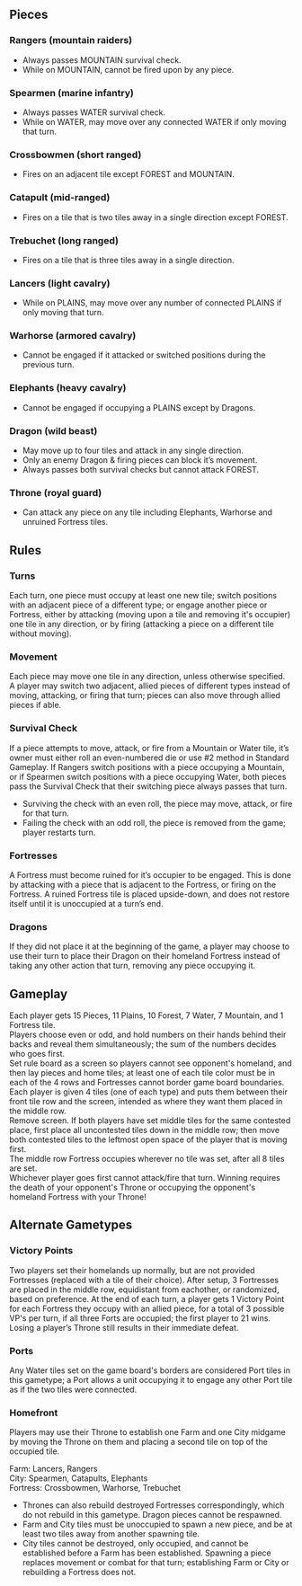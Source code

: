 ## Pieces  

### Rangers (mountain raiders)  
- Always passes MOUNTAIN survival check.  
- While on MOUNTAIN, cannot be fired upon by any piece.  

### Spearmen (marine infantry)  
- Always passes WATER survival check.  
- While on WATER, may move over any connected WATER if only moving that turn.  

### Crossbowmen (short ranged)  
- Fires on an adjacent tile except FOREST and MOUNTAIN.  

### Catapult (mid-ranged)  
- Fires on a tile that is two tiles away in a single direction except FOREST.  

### Trebuchet (long ranged)  
- Fires on a tile that is three tiles away in a single direction.  

### Lancers (light cavalry)  
- While on PLAINS, may move over any number of connected PLAINS if only moving that turn.  

### Warhorse (armored  cavalry)  
- Cannot be engaged if it attacked or switched positions during the previous turn.  

### Elephants (heavy cavalry)  
- Cannot be engaged if occupying a PLAINS except by Dragons.  

### Dragon (wild beast)  
- May move up to four tiles and attack in any single direction.  
- Only an enemy Dragon & firing pieces can block it’s movement.  
- Always passes both survival checks but cannot attack FOREST.  

### Throne (royal guard)  
- Can attack any piece on any tile including Elephants, Warhorse and unruined Fortress tiles.  


## Rules  

### Turns  
Each turn, one piece must occupy at least one new tile; switch positions with an adjacent piece of a different type; or engage another piece or Fortress, either by attacking (moving upon a tile and removing it's occupier) one tile in any direction, or by firing (attacking a piece on a different tile without moving).  

### Movement  
Each piece may move one tile in any direction, unless otherwise specified. A player may switch two adjacent, allied pieces of different types instead of moving, attacking, or firing that turn; pieces can also move through allied pieces if able.  

### Survival Check  
If a piece attempts to move, attack, or fire from a Mountain or Water tile, it’s owner must either roll an even-numbered die or use #2 method in Standard Gameplay. If Rangers switch positions with a piece occupying a Mountain, or if Spearmen switch positions with a piece occupying Water, both pieces pass the Survival Check that their switching piece always passes that turn.  
- Surviving the check with an even roll, the piece may move, attack, or fire for that turn.  
- Failing the check with an odd roll, the piece is removed from the game; player restarts turn.  

### Fortresses  
A Fortress must become ruined for it’s occupier to be engaged. This is done by attacking with a piece that is adjacent to the Fortress, or firing on the Fortress. A ruined Fortress tile is placed upside-down, and does not restore itself until it is unoccupied at a turn’s end.  

### Dragons  
If they did not place it at the beginning of the game, a player may choose to use their turn to place their Dragon on their homeland Fortress instead of taking any other action that turn, removing any piece occupying it.  

## Gameplay  
Each player gets 15 Pieces, 11 Plains, 10 Forest, 7 Water, 7 Mountain, and 1 Fortress tile.  
Players choose even or odd, and hold numbers on their hands behind their backs and reveal them simultaneously; the sum of the numbers decides who goes first.  
Set rule board as a screen so players cannot see opponent's homeland, and then lay pieces and home tiles; at least one of each tile color must be in each of the 4 rows and Fortresses cannot border game board boundaries.  
Each player is given 4 tiles (one of each type) and puts them between their front tile row and the screen, intended as where they want them placed in the middle row.  
Remove screen. If both players have set middle tiles for the same contested place, first place all uncontested tiles down in the middle row; then move both contested tiles to the leftmost open space of the player that is moving first.  
The middle row Fortress occupies wherever no tile was set, after all 8 tiles are set.  
Whichever player goes first cannot attack/fire that turn. Winning requires the death of your opponent's Throne or occupying the opponent's homeland Fortress with your Throne!  


## Alternate Gametypes  

### Victory Points  
Two players set their homelands up normally, but are not provided Fortresses (replaced with a tile of their choice). After setup, 3 Fortresses are placed in the middle row, equidistant from eachother, or randomized, based on preference. At the end of each turn, a player gets 1 Victory Point for each Fortress they occupy with an allied piece, for a total of 3 possible VP's per turn, if all three Forts are occupied; the first player to 21 wins. Losing a player’s Throne still results in their immediate defeat.  

### Ports  
Any Water tiles set on the game board's borders are considered Port tiles in this gametype; a Port allows a unit occupying it to engage any other Port tile as if the two tiles were connected.  

### Homefront  
Players may use their Throne to establish one Farm and one City midgame by moving the Throne on them and placing a second tile on top of the occupied tile.  

Farm: Lancers, Rangers  
City: Spearmen, Catapults, Elephants  
Fortress: Crossbowmen, Warhorse, Trebuchet  

- Thrones can also rebuild destroyed Fortresses correspondingly, which do not rebuild in this gametype. Dragon pieces cannot be respawned.  
- Farm and City tiles must be unoccupied to spawn a new piece, and be at least two tiles away from another spawning tile.  
- City tiles cannot be destroyed, only occupied, and cannot be established before a Farm has been established. Spawning a piece replaces movement or combat for that turn; establishing Farm or City or rebuilding a Fortress does not.  
